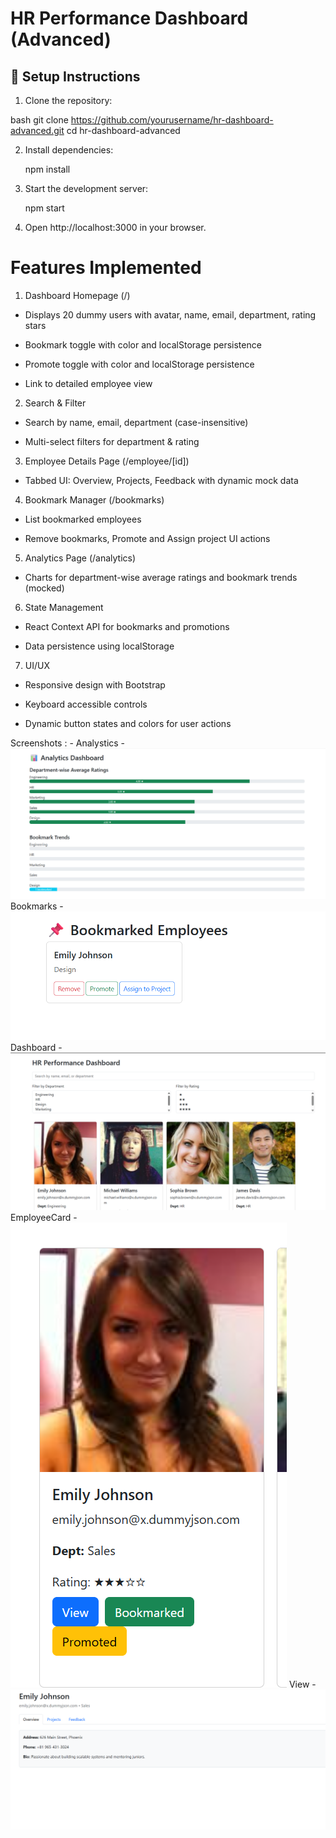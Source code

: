 # HR Performance Dashboard (Advanced)

## 🚀 Setup Instructions

1. Clone the repository:
   
bash
   git clone https://github.com/yourusername/hr-dashboard-advanced.git
   cd hr-dashboard-advanced

2. Install dependencies:

    npm install

3. Start the development server:

    npm start

4. Open http://localhost:3000 in your browser.

# Features Implemented

1.  Dashboard Homepage (/)

  -  Displays 20 dummy users with avatar, name, email, department, rating stars

  -  Bookmark toggle with color and localStorage persistence

  -  Promote toggle with color and localStorage persistence

  -  Link to detailed employee view

2.  Search & Filter

  -  Search by name, email, department (case-insensitive)

  -  Multi-select filters for department & rating

3.  Employee Details Page (/employee/[id])

  -  Tabbed UI: Overview, Projects, Feedback with dynamic mock data

4.  Bookmark Manager (/bookmarks)

  -  List bookmarked employees

  -  Remove bookmarks, Promote and Assign project UI actions

5.  Analytics Page (/analytics)

  -  Charts for department-wise average ratings and bookmark trends (mocked)

6.  State Management

  -  React Context API for bookmarks and promotions

  -  Data persistence using localStorage

7.  UI/UX

  -  Responsive design with Bootstrap

  -  Keyboard accessible controls

  -  Dynamic button states and colors for user actions

Screenshots : -
    Analystics - ![Analytics](https://github.com/karthik-vvs/hr-dashboard/raw/main/screenshots/Analytics.png)
    Bookmarks - ![Bookmarks](https://github.com/karthik-vvs/hr-dashboard/raw/main/screenshots/Bookmarks.png)
    Dashboard - ![Dashboard](https://github.com/karthik-vvs/hr-dashboard/raw/main/screenshots/dahboard.png)
    EmployeeCard - ![EmployeeCard](https://github.com/karthik-vvs/hr-dashboard/raw/main/screenshots/EmployeeCard.png)
    View - ![View](https://github.com/karthik-vvs/hr-dashboard/raw/main/screenshots/View.png)
